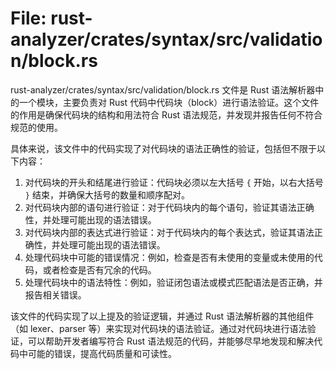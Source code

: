 # File: rust-analyzer/crates/syntax/src/validation/block.rs

rust-analyzer/crates/syntax/src/validation/block.rs 文件是 Rust 语法解析器中的一个模块，主要负责对 Rust 代码中代码块（block）进行语法验证。这个文件的作用是确保代码块的结构和用法符合 Rust 语法规范，并发现并报告任何不符合规范的使用。

具体来说，该文件中的代码实现了对代码块的语法正确性的验证，包括但不限于以下内容：

1. 对代码块的开头和结尾进行验证：代码块必须以左大括号 `{` 开始，以右大括号 `}` 结束，并确保大括号的数量和顺序配对。
2. 对代码块内部的语句进行验证：对于代码块内的每个语句，验证其语法正确性，并处理可能出现的语法错误。
3. 对代码块内部的表达式进行验证：对于代码块内的每个表达式，验证其语法正确性，并处理可能出现的语法错误。
4. 处理代码块中可能的错误情况：例如，检查是否有未使用的变量或未使用的代码，或者检查是否有冗余的代码。
5. 处理代码块中的语法特性：例如，验证闭包语法或模式匹配语法是否正确，并报告相关错误。

该文件的代码实现了以上提及的验证逻辑，并通过 Rust 语法解析器的其他组件（如 lexer、parser 等）来实现对代码块的语法验证。通过对代码块进行语法验证，可以帮助开发者编写符合 Rust 语法规范的代码，并能够尽早地发现和解决代码中可能的错误，提高代码质量和可读性。

